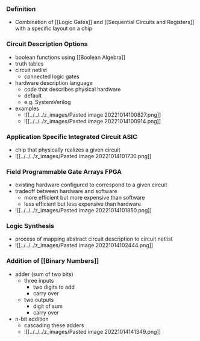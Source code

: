 ### Definition
+ Combination of [[Logic Gates]] and [[Sequential Circuits and Registers]] with a specific layout on a chip

### Circuit Description Options
+ boolean functions using [[Boolean Algebra]]
+ truth tables
+ circuit netlist
	+ connected logic gates
+ hardware description language
	+ code that describes physical hardware
	+ default
	+ e.g. SystemVerilog
+ examples
	+ ![[../../../z_images/Pasted image 20221014100827.png]]
	+ ![[../../../z_images/Pasted image 20221014100914.png]]


### Application Specific Integrated Circuit ASIC
+ chip that physically realizes a given circuit
+ ![[../../../z_images/Pasted image 20221014101730.png]]

### Field Programmable Gate Arrays FPGA
+ existing hardware configured to correspond to a given circuit
+ tradeoff between hardware and software
	+ more efficient but more expensive than software
	+ less efficient but less expensive than hardware
+ ![[../../../z_images/Pasted image 20221014101850.png]]

### Logic Synthesis
+ process of mapping abstract circuit description to circuit netlist
+ ![[../../../z_images/Pasted image 20221014102444.png]]

### Addition of [[Binary Numbers]]
+ adder (sum of two bits)
	+ three inputs
		+ two digits to add
		+ carry over
	+ two outputs
		+ digit of sum
		+ carry over
+ n-bit addition
	+ cascading these adders
	+ ![[../../../z_images/Pasted image 20221014141349.png]]

